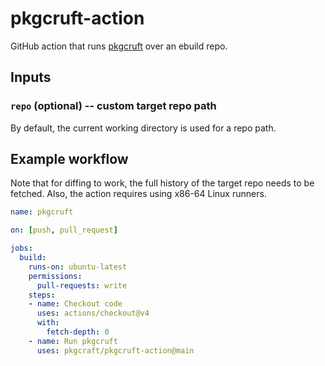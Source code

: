 # pkgcruft-action

GitHub action that runs [pkgcruft] over an ebuild repo.

## Inputs

### `repo` (optional) -- custom target repo path

By default, the current working directory is used for a repo path.

## Example workflow

Note that for diffing to work, the full history of the target repo needs to be
fetched. Also, the action requires using x86-64 Linux runners.

```yaml
name: pkgcruft

on: [push, pull_request]

jobs:
  build:
    runs-on: ubuntu-latest
    permissions:
      pull-requests: write
    steps:
    - name: Checkout code
      uses: actions/checkout@v4
      with:
        fetch-depth: 0
    - name: Run pkgcruft
      uses: pkgcraft/pkgcruft-action@main
```

[pkgcruft]: <https://github.com/pkgcraft/pkgcraft/tree/main/crates/pkgcruft>
